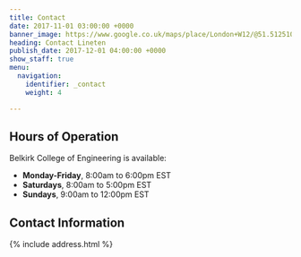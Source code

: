 ```yaml
---
title: Contact
date: 2017-11-01 03:00:00 +0000
banner_image: https://www.google.co.uk/maps/place/London+W12/@51.5125102,-0.228256,17.71z/data=!4m5!3m4!1s0x48760e24d2bfa55f:0x1165ff9d68fc9627!8m2!3d51.5095281!4d-0.229236
heading: Contact Lineten
publish_date: 2017-12-01 04:00:00 +0000
show_staff: true
menu:
  navigation:
    identifier: _contact
    weight: 4

---
```

## Hours of Operation
Belkirk College of Engineering is available:

- **Monday-Friday**, 8:00am to 6:00pm EST
- **Saturdays**, 8:00am to 5:00pm EST
- **Sundays**, 9:00am to 12:00pm EST

## Contact Information
{% include address.html %}